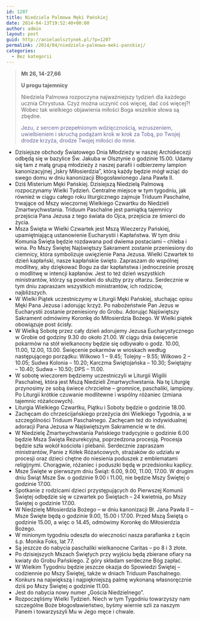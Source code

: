 ```yaml
---
id: 1207
title: Niedziela Palmowa Męki Pańskiej
date: 2014-04-13T19:52:40+00:00
author: admin
layout: post
guid: http://anielaolsztynek.pl/?p=1207
permalink: /2014/04/niedziela-palmowa-meki-panskiej/
categories:
  - Bez kategorii
---
```

> **Mt 26, 14-27,66**
> 
> **U progu tajemnicy**
> 
> Niedziela Palmowa rozpoczyna najważniejszy tydzień dla każdego ucznia Chrystusa. Czyż można uczynić coś więcej, dać coś więcej?! Wobec tak wielkiego objawienia miłości Boga wszelkie słowa są zbędne.
> 
> <span style="color: #666699;">Jezu, z sercem przepełnionym wdzięcznością, wzruszeniem, uwielbieniem i skruchą podążam krok w krok za Tobą, po Twojej drodze krzyża, drodze Twojej miłości do mnie.</span>

  * Dzisiejsze obchody Światowego Dnia Młodzieży w naszej Archidiecezji odbędą się w bazylice Św. Jakuba w Olsztynie o godzinie 15.00. Udamy się tam z małą grupą młodzieży z naszej parafii i odbierzemy lampion kanonizacyjnej &#8222;Iskry Miłosierdzia&#8221;, którą każdy będzie mógł wziąć do swego domu w dniu kanonizacji Błogosławionego Jana Pawła II.
  * Dziś Misterium Męki Pańskiej. Dzisiejszą Niedzielą Palmową rozpoczynamy Wielki Tydzień. Centralne miejsce w tym tygodniu, jak również w ciągu całego roku liturgicznego zajmuje Triduum Paschalne, trwające od Mszy wieczornej Wielkiego Czwartku do Niedzieli Zmartwychwstania. Triduum Paschalne jest pamiątką tajemnicy przejścia Pana Jezusa z tego świata do Ojca, przejścia ze śmierci do życia.
  * Msza Święta w Wielki Czwartek jest Mszą Wieczerzy Pańskiej, upamiętniającą ustanowienie Eucharystii i Kapłaństwa. W tym dniu Komunia Święta będzie rozdawana pod dwiema postaciami – chleba i wina. Po Mszy Świętej Najświętszy Sakrament zostanie przeniesiony do ciemnicy, która symbolizuje uwięzienie Pana Jezusa. Wielki Czwartek to dzień kapłański, nasze kapłańskie święto. Zapraszam do wspólnej modlitwy, aby dziękować Bogu za dar kapłaństwa i jednocześnie proszę o modlitwę w intencji kapłanów. Jest to też dzień wszystkich ministrantów, którzy są powołani do służby przy ołtarzu. Serdecznie w tym dniu zapraszam wszystkich ministrantów, ich rodziców, najbliższych.
  * W Wielki Piątek uczestniczymy w Liturgii Męki Pańskiej, słuchając opisu Męki Pana Jezusa i adorując krzyż. Po nabożeństwie Pan Jezus w Eucharystii zostanie przeniesiony do Grobu. Adorując Najświętszy Sakrament odmówimy Koronkę do Miłosierdzia Bożego. W Wielki piątek obowiązuje post ścisły.
  * W Wielką Sobotę przez cały dzień adorujemy Jezusa Eucharystycznego w Grobie od godziny 9.30 do około 21.00. W ciągu dnia święcenie pokarmów na stół wielkanocny będzie się odbywało o godz. 10.00, 11.00, 12.00, 13.00. Święcenie pokarmów w wioskach według następującego porządku: Wilkowo 1 – 9.45; Tolejny – 9.55; Wilkowo 2 – 10.05; Sudwa Kolonia – 10.20; Karczma Świętojańska – 10.30; Świętajny – 10.40; Sudwa – 10.50; DPS – 11.00.
  * W sobotę wieczorem będziemy uczestniczyli w Liturgii Wigilii Paschalnej, która jest Mszą Niedzieli Zmartwychwstania. Na tę Liturgię przynosimy ze sobą świece chrzcielne – gromnice, paschaliki, lampiony. Po Liturgii krótkie czuwanie modlitewne i wspólny różaniec (zmiana tajemnic różańcowych).
  * Liturgia Wielkiego Czwartku, Piątku i Soboty będzie o godzinie 18.00.
  * Zachęcam do chrześcijańskiego przeżycia dni Wielkiego Tygodnia, a w szczególności Triduum Paschalnego. Zachęcam też do indywidualnej adoracji Pana Jezusa w Najświętszym Sakramencie w te dni.
  * W Niedzielę Zmartwychwstania Pańskiego tradycyjnie o godzinie 6.00 będzie Msza Święta Rezurekcyjna, poprzedzona procesją. Procesja będzie szła wokół kościoła i plebanii. Serdecznie zapraszam ministrantów, Panie z Kółek Różańcowych, strażaków do udziału w procesji oraz dzieci chętne do niesienia poduszek z emblematami religijnymi. Chorągwie, różaniec i poduszki będą w przedsionku kaplicy.
  * Msze Święte w pierwszym dniu Świąt: 6.00, 9.00, 11.00, 17.00. W drugim dniu Świąt Msze Św. o godzinie 9.00 i 11.00, nie będzie Mszy Świętej o godzinie 17.00.
  * Spotkanie z rodzicami dzieci przystępujących do Pierwszej Komunii Świętej odbędzie się w czwartek po Świętach &#8211; 24 kwietnia, po Mszy Świętej o godzinie 17.00.
  * W Niedzielę Miłosierdzia Bożego &#8211; w dniu kanonizacji Bł. Jana Pawła II &#8211; Msze Święte będą o godzinie 9.00, 15.00 i 17.00. Przed Mszą Świętą o godzinie 15.00, a więc o 14.45, odmówimy Koronkę do Miłosierdzia Bożego.
  * W minionym tygodniu odeszła do wieczności nasza parafianka z Łęcin ś.p. Monika Foks, lat 77.
  * Są jeszcze do nabycia paschaliki wielkanocne Caritas &#8211; po 8 i 3 złote.
  * Po dzisiejszych Mszach Świętych przy wyjściu będą zbierane ofiary na kwiaty do Grobu Pańskiego. Z góry składam serdeczne Bóg zapłać.
  * W Wielkim Tygodniu będzie jeszcze okazja do Spowiedzi Świętej &#8211; codziennie po Mszy Świętej, także w dniach Triduum Paschalnego.
  * Konkurs na największą i najpiękniejszą palmę wykonaną własnoręcznie dziś po Mszy Świętej o godzinie 11.00.
  * Jest do nabycia nowy numer &#8222;Gościa Niedzielnego&#8221;.
  * Rozpoczęliśmy Wielki Tydzień. Niech w tym Tygodniu towarzyszy nam szczególne Boże błogosławieństwo, byśmy wiernie szli za naszym Panem i towarzyszyli Mu w Jego męce i chwale.